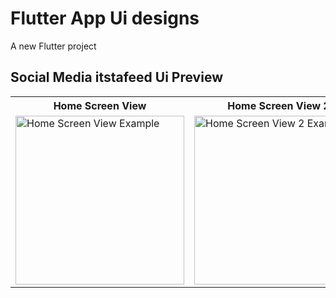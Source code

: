 # Flutter App Ui designs

A new Flutter project



## Social Media itstafeed Ui Preview

<table>
  
  
<tr>                    
   
   <th>Home Screen View</th>
   <th>Home Screen View 2</th>
   <th>Home Screen View 3</th>
   <th>Home Screen View 4</th>


</tr>
  
  
  
  
<tr>

<td>



<img src="https://github.com/mdsomad/flutter_app_ui_designs/assets/103892160/a1f01574-e342-447e-b4a1-36aee087fd32" alt="Home Screen View Example" width="270"/>

</td>
  
  
  
<td>

 <img src="https://github.com/mdsomad/flutter_app_ui_designs/assets/103892160/4f0f3555-7079-4ad1-b42a-c710e1a36a2e" alt="Home Screen View 2 Example" width="270"/>

</td>

  
<td>
  
<img src="https://github.com/mdsomad/flutter_app_ui_designs/assets/103892160/0e665fbf-9d7c-46fe-af48-355a88b07351" alt=" Home Screen View 3 Example" width="270"/>

</td>

<td>
  
<img src="https://github.com/mdsomad/flutter_app_ui_designs/assets/103892160/2a303559-4cf0-4ddf-b927-b8e7ab7047ba" alt=" Home Screen View 4 Example" width="270"/>

</td>
  



</tr>

</table>








